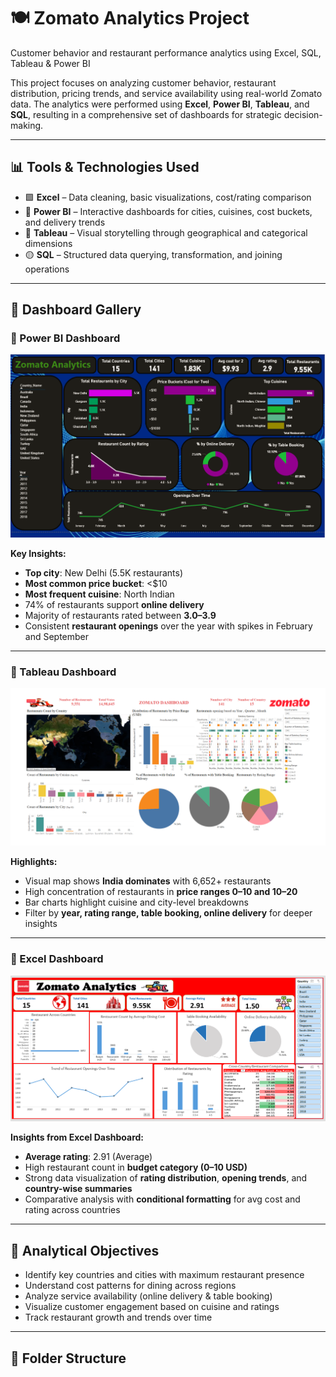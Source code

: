 # 🍽️ Zomato Analytics Project
Customer behavior and restaurant performance analytics using Excel, SQL, Tableau &amp; Power BI

This project focuses on analyzing customer behavior, restaurant distribution, pricing trends, and service availability using real-world Zomato data. The analytics were performed using **Excel**, **Power BI**, **Tableau**, and **SQL**, resulting in a comprehensive set of dashboards for strategic decision-making.

---

## 📊 Tools & Technologies Used

- 🟩 **Excel** – Data cleaning, basic visualizations, cost/rating comparison
- 📘 **Power BI** – Interactive dashboards for cities, cuisines, cost buckets, and delivery trends
- 🔵 **Tableau** – Visual storytelling through geographical and categorical dimensions
- 🟡 **SQL** – Structured data querying, transformation, and joining operations

---

## 🧩 Dashboard Gallery

### 📍 Power BI Dashboard

![Power BI Dashboard](./Documentation/Power-BI_Dashboard.png)

**Key Insights:**
- **Top city**: New Delhi (5.5K restaurants)
- **Most common price bucket**: <$10
- **Most frequent cuisine**: North Indian
- 74% of restaurants support **online delivery**
- Majority of restaurants rated between **3.0–3.9**
- Consistent **restaurant openings** over the year with spikes in February and September

---

### 📍 Tableau Dashboard

![Tableau Dashboard](./Documentation/Tableau_Dashboard.png)

**Highlights:**
- Visual map shows **India dominates** with 6,652+ restaurants
- High concentration of restaurants in **price ranges $0–$10 and $10–$20**
- Bar charts highlight cuisine and city-level breakdowns
- Filter by **year, rating range, table booking, online delivery** for deeper insights

---

### 📍 Excel Dashboard

![Excel Dashboard](./Documentation/Excel_Dashboard.png)

**Insights from Excel Dashboard:**
- **Average rating**: 2.91 (Average)
- High restaurant count in **budget category (0–10 USD)**
- Strong data visualization of **rating distribution**, **opening trends**, and **country-wise summaries**
- Comparative analysis with **conditional formatting** for avg cost and rating across countries

---

## 🧠 Analytical Objectives

- Identify key countries and cities with maximum restaurant presence
- Understand cost patterns for dining across regions
- Analyze service availability (online delivery & table booking)
- Visualize customer engagement based on cuisine and ratings
- Track restaurant growth and trends over time

---

## 📁 Folder Structure


